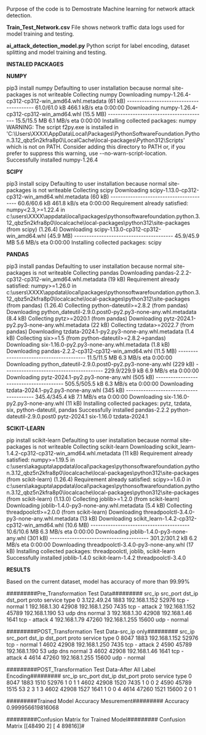 Purpose of the code is to Demostrate Machine learning for network attack detection.


**Train_Test_Network.csv**
File shows network traffic data logs used for model training and testing.

**ai_attack_detection_model.py**
Python script for label encoding, dataset splitting and model training and testing.

**INSTALED PACKAGES**

**NUMPY**

pip3 install numpy
Defaulting to user installation because normal site-packages is not writeable
Collecting numpy
  Downloading numpy-1.26.4-cp312-cp312-win_amd64.whl.metadata (61 kB)
     ---------------------------------------- 61.0/61.0 kB 466.1 kB/s eta 0:00:00
Downloading numpy-1.26.4-cp312-cp312-win_amd64.whl (15.5 MB)
   ---------------------------------------- 15.5/15.5 MB 6.1 MB/s eta 0:00:00
Installing collected packages: numpy
  WARNING: The script f2py.exe is installed in 'C:\Users\XXXX\AppData\Local\Packages\PythonSoftwareFoundation.Python.3.12_qbz5n2kfra8p0\LocalCache\local-packages\Python312\Scripts' which is not on PATH.
  Consider adding this directory to PATH or, if you prefer to suppress this warning, use --no-warn-script-location.
Successfully installed numpy-1.26.4

**SCIPY**

pip3 install scipy
Defaulting to user installation because normal site-packages is not writeable
Collecting scipy
  Downloading scipy-1.13.0-cp312-cp312-win_amd64.whl.metadata (60 kB)
     ---------------------------------------- 60.6/60.6 kB 461.8 kB/s eta 0:00:00
Requirement already satisfied: numpy<2.3,>=1.22.4 in c:\users\XXXX\appdata\local\packages\pythonsoftwarefoundation.python.3.12_qbz5n2kfra8p0\localcache\local-packages\python312\site-packages (from scipy) (1.26.4)
Downloading scipy-1.13.0-cp312-cp312-win_amd64.whl (45.9 MB)
   ---------------------------------------- 45.9/45.9 MB 5.6 MB/s eta 0:00:00
Installing collected packages: scipy

**PANDAS**

pip3 install pandas
Defaulting to user installation because normal site-packages is not writeable
Collecting pandas
  Downloading pandas-2.2.2-cp312-cp312-win_amd64.whl.metadata (19 kB)
Requirement already satisfied: numpy>=1.26.0 in c:\users\XXXX\appdata\local\packages\pythonsoftwarefoundation.python.3.12_qbz5n2kfra8p0\localcache\local-packages\python312\site-packages (from pandas) (1.26.4)
Collecting python-dateutil>=2.8.2 (from pandas)
  Downloading python_dateutil-2.9.0.post0-py2.py3-none-any.whl.metadata (8.4 kB)
Collecting pytz>=2020.1 (from pandas)
  Downloading pytz-2024.1-py2.py3-none-any.whl.metadata (22 kB)
Collecting tzdata>=2022.7 (from pandas)
  Downloading tzdata-2024.1-py2.py3-none-any.whl.metadata (1.4 kB)
Collecting six>=1.5 (from python-dateutil>=2.8.2->pandas)
  Downloading six-1.16.0-py2.py3-none-any.whl.metadata (1.8 kB)
Downloading pandas-2.2.2-cp312-cp312-win_amd64.whl (11.5 MB)
   ---------------------------------------- 11.5/11.5 MB 6.3 MB/s eta 0:00:00
Downloading python_dateutil-2.9.0.post0-py2.py3-none-any.whl (229 kB)
   ---------------------------------------- 229.9/229.9 kB 6.9 MB/s eta 0:00:00
Downloading pytz-2024.1-py2.py3-none-any.whl (505 kB)
   ---------------------------------------- 505.5/505.5 kB 6.3 MB/s eta 0:00:00
Downloading tzdata-2024.1-py2.py3-none-any.whl (345 kB)
   ---------------------------------------- 345.4/345.4 kB 7.1 MB/s eta 0:00:00
Downloading six-1.16.0-py2.py3-none-any.whl (11 kB)
Installing collected packages: pytz, tzdata, six, python-dateutil, pandas
Successfully installed pandas-2.2.2 python-dateutil-2.9.0.post0 pytz-2024.1 six-1.16.0 tzdata-2024.1

**SCIKIT-LEARN**

pip install scikit-learn
Defaulting to user installation because normal site-packages is not writeable
Collecting scikit-learn
  Downloading scikit_learn-1.4.2-cp312-cp312-win_amd64.whl.metadata (11 kB)
Requirement already satisfied: numpy>=1.19.5 in c:\users\akagupta\appdata\local\packages\pythonsoftwarefoundation.python.3.12_qbz5n2kfra8p0\localcache\local-packages\python312\site-packages (from scikit-learn) (1.26.4)
Requirement already satisfied: scipy>=1.6.0 in c:\users\akagupta\appdata\local\packages\pythonsoftwarefoundation.python.3.12_qbz5n2kfra8p0\localcache\local-packages\python312\site-packages (from scikit-learn) (1.13.0)
Collecting joblib>=1.2.0 (from scikit-learn)
  Downloading joblib-1.4.0-py3-none-any.whl.metadata (5.4 kB)
Collecting threadpoolctl>=2.0.0 (from scikit-learn)
  Downloading threadpoolctl-3.4.0-py3-none-any.whl.metadata (13 kB)
Downloading scikit_learn-1.4.2-cp312-cp312-win_amd64.whl (10.6 MB)
   ---------------------------------------- 10.6/10.6 MB 6.3 MB/s eta 0:00:00
Downloading joblib-1.4.0-py3-none-any.whl (301 kB)
   ---------------------------------------- 301.2/301.2 kB 6.2 MB/s eta 0:00:00
Downloading threadpoolctl-3.4.0-py3-none-any.whl (17 kB)
Installing collected packages: threadpoolctl, joblib, scikit-learn
Successfully installed joblib-1.4.0 scikit-learn-1.4.2 threadpoolctl-3.4.0



**RESULTS**

Based on the current dataset, model has accuracy of more than 99.99%

#########Pre_Transformation Test Data#########
          src_ip  src_port         dst_ip  dst_port proto service    type
0    3.122.49.24      1883  192.168.1.152     52976   tcp       -  normal
1   192.168.1.30     42908  192.168.1.250      7435   tcp       -  attack
2  192.168.1.152     45789  192.168.1.190        53   udp     dns  normal
3   192.168.1.30     42908   192.168.1.46      1641   tcp       -  attack
4   192.168.1.79     47260  192.168.1.255     15600   udp       -  normal



#########POST_Transformation Test Data-src_ip only#########
   src_ip  src_port         dst_ip  dst_port proto service    type
0    8047      1883  192.168.1.152     52976   tcp       -  normal
1    4602     42908  192.168.1.250      7435   tcp       -  attack
2    4590     45789  192.168.1.190        53   udp     dns  normal
3    4602     42908   192.168.1.46      1641   tcp       -  attack
4    4614     47260  192.168.1.255     15600   udp       -  normal

#########POST_Transformation Test Data-After All Label Encoding#########
   src_ip  src_port  dst_ip  dst_port  proto  service  type
0    8047      1883    1510     52976      1        0     1
1    4602     42908    1520      7435      1        0     0
2    4590     45789    1515        53      2        3     1
3    4602     42908    1527      1641      1        0     0
4    4614     47260    1521     15600      2        0     1

#########Trained Model Accuracy Mesurement#########
Accuracy 0.999956619816068

#########Confusion Matrix for Trained Model#########
Confusion Matrix [[48490     2]
 [    4 89816]]#
